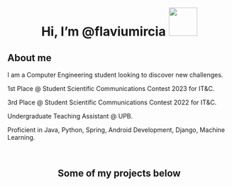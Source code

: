 # <h1 align="center"> Hi, I’m @flaviumircia <img src="https://user-images.githubusercontent.com/74871618/168467715-d959f504-7255-444b-a177-0a0b704ec455.gif" width="64">
></h1>
## About me
  I am a Computer Engineering student looking to discover new challenges.
    
   1st Place @ Student Scientific Communications Contest 2023 for IT&C.
   
   3rd Place @ Student Scientific Communications Contest 2022 for IT&C.
  
   Undergraduate Teaching Assistant @ UPB.
  
   Proficient in Java, Python, Spring, Android Development, Django, Machine Learning.
   
   </br>
   
  <h2 align="center">Some of my projects below</h2>
  
<!---
flaviumircia/flaviumircia is a ✨ special ✨ repository because its `README.md` (this file) appears on your GitHub profile.
You can click the Preview link to take a look at your changes.
--->
